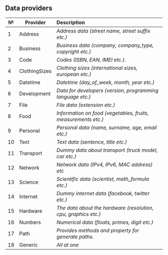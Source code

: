 
## Data providers


| №   | Provider        | Description                                                    |
|---  | -------------   |:-------------                                                  |
| 1   | Address         | *Address data (street name, street suffix etc.)*               |
| 2   | Business        | *Business data (company, company_type, copyright etc.)*        |
| 3   | Code            | *Codes (ISBN, EAN, IMEI etc.).*                                |
| 4   | ClothingSizes   | *Clothing sizes (international sizes, european etc.)*          |
| 5   | Datetime        | *Datetime (day_of_week, month, year etc.)*                     |
| 6   | Development     | *Data for developers (version, programming language etc.)*     |
| 7   | File            | *File data (extension etc.)*                                   |
| 8   | Food            | *Information on food (vegetables, fruits, measurements etc.)*  |
| 9   | Personal        | *Personal data (name, surname, age, email etc.)*               |
| 10  | Text            | *Text data (sentence, title etc.)*                             |
| 11  | Transport       | *Dummy data about transport (truck model, car etc.)*           |
| 12  | Network         | *Network data (IPv4, IPv6, MAC address) etc*                   |
| 13  | Science         | *Scientific data (scientist, math_formula etc.)*               |
| 14  | Internet        | *Dummy internet data (facebook, twitter etc.)*                 |
| 15  | Hardware        | *The data about the hardware (resolution, cpu, graphics etc.)* |
| 16  | Numbers         | *Numerical data (floats, primes, digit etc.)*                  |
| 17  | Path            | *Provides methods and property for generate paths.*            |
| 18  | Generic         | *All at one*                                                   |
